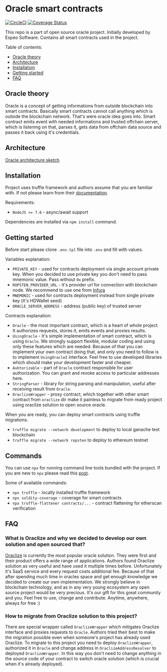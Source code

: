 # Oracle smart contracts

[![CircleCI](https://circleci.com/gh/espeo/blockchain-oracle-sm.svg?style=shield)](https://circleci.com/gh/espeo/blockchain-oracle-sm)
[![Coverage Status](https://coveralls.io/repos/github/espeo/blockchain-oracle-sm/badge.svg)](https://coveralls.io/github/espeo/blockchain-oracle-sm)

This repo is a part of open source oracle project. Initially developed by Espeo Software. Contains all smart contracts used in the project.

Table of contents:
- [Oracle theory](#oracle-theory)
- [Architecture](#architecture)
- [Installation](#installation)
- [Getting started](#getting-started)
- [FAQ](#faq)

## Oracle theory
Oracle is a concept of getting informations from outside blockchain into smart contracts. Basically smart contracts cannot call anything which is outside the blockchain network. That's were oracle idea goes into. Smart contract emits event with needed informations and trusted offchain server, which is listening on that, parses it, gets data from offchain data source and passes it back using it's credentials.

## Architecture
[Oracle architecture sketch](images/OracleArchitecture.png) 

## Installation
Project uses truffle framework and authors assume that you are familiar with. If not please learn from their [documentation](https://truffleframework.com/docs/truffle/overview).

Requirements:
- `NodeJS >= 7.6` - async/await support

Dependencies are installed via `npm install` command.

## Getting started
Before start please clone `.env.tpl` file into `.env` and fill with values.

Variables explanation:
- `PRIVATE_KEY` - used for contracts deployment via single account private key. When you decided to use private key you don't need to pass mnemonic value. Pass without `0x` prefix.
- `ROPSTEN_PROVIDER_URL` - it's provider url for connection with blockchain node. We recommend to use one from [Infura](https://infura.io/)
- `MNEMONIC` - used for contracts deployment instead from single private key (it's HDWallet seed)
- `ORACLE_SERVER_ADDRESS` - address (public key) of trusted server

Contracts explanation:
- `Oracle` - the most important contract, which is a heart of whole project. It authorizes requests, stores it, emits events and proxies results.
- `UsingOracle` - it's simple implementation of smart contract, which is using `Oracle`. We strongly support flexible, modular coding and using only these features which are needed. Because of that you can implement your own contract doing that, and only you need to follow is to implement `UsingOracleI` interface. Feel free to use developed libraries which should make your development faster and cheaper.
- `Auhtorizable` - part of `Oracle` contract responsible for user authorization. You can grant and revoke access to particular addresses here.
- `StringParser` - library for string parsing and manipulation, useful after receiving result from `Oracle`.
- `OraclizeWrapper` - proxy contract, which together with other smart contract from `oraclize` dir make it painless to migrate from ready project using oraclize solution to open source oracle.


When you are ready, you can deploy smart contracts using truffle migrations.
- `truffle migrate --network development` to deploy to local ganache test blockchain
- `truffle migrate --network ropsten` to deploy to ethereum testnet

## Commands
You can use `npx` for running command line tools bundled with the project. If you are new to `npx` please read this [post](https://medium.com/@maybekatz/introducing-npx-an-npm-package-runner-55f7d4bd282b).

Some of available commands:
- `npx truffle` - locally installed truffle framework
- `npx soldity-coverage` - coverage for smart contracts
- `npx truffle-flattener contracts/...` - contract flattening for etherscan verification

## FAQ
### What is Oraclize and why we decided to develop our own solution and open sourced that?
[Oraclize](http://www.oraclize.it/) is currently the most popular oracle solution. They were first and their product offers a wide range of applications.
Authors found Oraclize solution as very useful and have used it multiple times before. Unfortunately it's SaaS service and every request costs additional fee. 
Because of that after spending much time in oracles space and get enough knowledge we decided to create our own implementation.
We strongly believe in blockchain technology, and as in any very young ecosystem any open source project would be very precious.
It's our gift for this great community and you. Feel free to use, change and contribute. Anytime, anywhere, always for free :)
### How to migrate from Oraclize solution to this project?
There are special wrapper called `OraclizeWrapper` which mitigates Oraclize interface and proxies requests to `Oracle`. 
Authors tried their best to make the migration possible even when someone's project has already used Oraclize. 
To migrate to this project you need to deploy `OraclizeWrapper`, authorized it in `Oracle` and change address in `OraclizeAddressResolver` to deployed `OraclizeWrapper`. 
In this way you don't need to change anything in the source code of your contract to switch oracle solution (which is crucial when it's already deployed).
